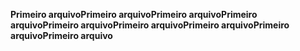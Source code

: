 **Primeiro arquivo****Primeiro arquivo****Primeiro arquivo****Primeiro arquivo****Primeiro arquivo****Primeiro arquivo****Primeiro arquivo****Primeiro arquivo****Primeiro arquivo**
